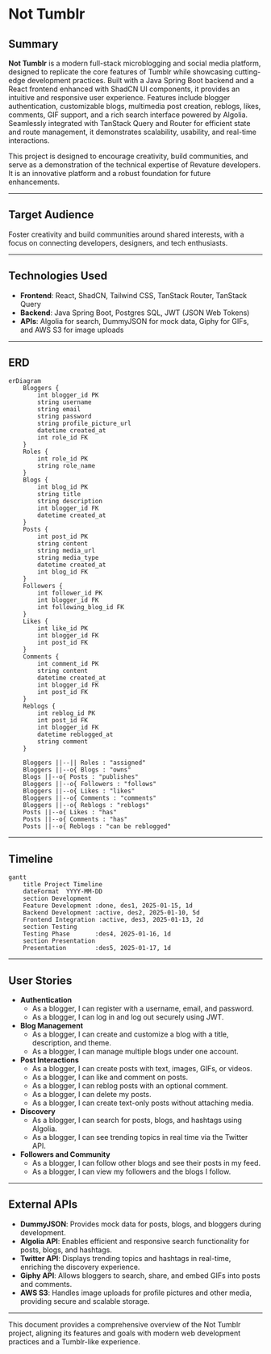 
# Not Tumblr

## Summary
**Not Tumblr** is a modern full-stack microblogging and social media platform, designed to replicate the core features of Tumblr while showcasing cutting-edge development practices. Built with a Java Spring Boot backend and a React frontend enhanced with ShadCN UI components, it provides an intuitive and responsive user experience. Features include blogger authentication, customizable blogs, multimedia post creation, reblogs, likes, comments, GIF support, and a rich search interface powered by Algolia. Seamlessly integrated with TanStack Query and Router for efficient state and route management, it demonstrates scalability, usability, and real-time interactions.

This project is designed to encourage creativity, build communities, and serve as a demonstration of the technical expertise of Revature developers. It is an innovative platform and a robust foundation for future enhancements.

---

## Target Audience
Foster creativity and build communities around shared interests, with a focus on connecting developers, designers, and tech enthusiasts.

---

## Technologies Used

- **Frontend**: React, ShadCN, Tailwind CSS, TanStack Router, TanStack Query
- **Backend**: Java Spring Boot, Postgres SQL, JWT (JSON Web Tokens)
- **APIs**: Algolia for search, DummyJSON for mock data, Giphy for GIFs, and AWS S3 for image uploads

---

## ERD

```mermaid
erDiagram
    Bloggers {
        int blogger_id PK
        string username
        string email
        string password
        string profile_picture_url
        datetime created_at
        int role_id FK
    }
    Roles {
        int role_id PK
        string role_name
    }
    Blogs {
        int blog_id PK
        string title
        string description
        int blogger_id FK
        datetime created_at
    }
    Posts {
        int post_id PK
        string content
        string media_url
        string media_type
        datetime created_at
        int blog_id FK
    }
    Followers {
        int follower_id PK
        int blogger_id FK
        int following_blog_id FK
    }
    Likes {
        int like_id PK
        int blogger_id FK
        int post_id FK
    }
    Comments {
        int comment_id PK
        string content
        datetime created_at
        int blogger_id FK
        int post_id FK
    }
    Reblogs {
        int reblog_id PK
        int post_id FK
        int blogger_id FK
        datetime reblogged_at
        string comment
    }

    Bloggers ||--|| Roles : "assigned"
    Bloggers ||--o{ Blogs : "owns"
    Blogs ||--o{ Posts : "publishes"
    Bloggers ||--o{ Followers : "follows"
    Bloggers ||--o{ Likes : "likes"
    Bloggers ||--o{ Comments : "comments"
    Bloggers ||--o{ Reblogs : "reblogs"
    Posts ||--o{ Likes : "has"
    Posts ||--o{ Comments : "has"
    Posts ||--o{ Reblogs : "can be reblogged"
```

---

## Timeline

```mermaid
gantt
    title Project Timeline
    dateFormat  YYYY-MM-DD
    section Development
    Feature Development :done, des1, 2025-01-15, 1d
    Backend Development :active, des2, 2025-01-10, 5d
    Frontend Integration :active, des3, 2025-01-13, 2d
    section Testing
    Testing Phase       :des4, 2025-01-16, 1d
    section Presentation
    Presentation        :des5, 2025-01-17, 1d
```

---

## User Stories

- **Authentication**
  - As a blogger, I can register with a username, email, and password.
  - As a blogger, I can log in and log out securely using JWT.
- **Blog Management**
  - As a blogger, I can create and customize a blog with a title, description, and theme.
  - As a blogger, I can manage multiple blogs under one account.
- **Post Interactions**
  - As a blogger, I can create posts with text, images, GIFs, or videos.
  - As a blogger, I can like and comment on posts.
  - As a blogger, I can reblog posts with an optional comment.
  - As a blogger, I can delete my posts.
  - As a blogger, I can create text-only posts without attaching media.
- **Discovery**
  - As a blogger, I can search for posts, blogs, and hashtags using Algolia.
  - As a blogger, I can see trending topics in real time via the Twitter API.
- **Followers and Community**
  - As a blogger, I can follow other blogs and see their posts in my feed.
  - As a blogger, I can view my followers and the blogs I follow.

---

## External APIs

- **DummyJSON**: Provides mock data for posts, blogs, and bloggers during development.
- **Algolia API**: Enables efficient and responsive search functionality for posts, blogs, and hashtags.
- **Twitter API**: Displays trending topics and hashtags in real-time, enriching the discovery experience.
- **Giphy API**: Allows bloggers to search, share, and embed GIFs into posts and comments.
- **AWS S3**: Handles image uploads for profile pictures and other media, providing secure and scalable storage.

---

This document provides a comprehensive overview of the Not Tumblr project, aligning its features and goals with modern web development practices and a Tumblr-like experience.

